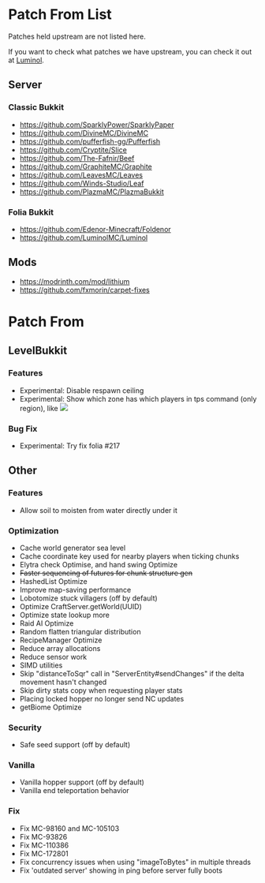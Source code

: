 # Patch From List
Patches held upstream are not listed here. 


If you want to check what patches we have upstream, you can check it out at [Luminol](https://github.com/LuminolMC/Luminol/tree/ver/1.20.6/patches).


## Server
### Classic Bukkit
- https://github.com/SparklyPower/SparklyPaper
- https://github.com/DivineMC/DivineMC
- https://github.com/pufferfish-gg/Pufferfish
- https://github.com/Cryptite/Slice
- https://github.com/The-Fafnir/Beef
- https://github.com/GraphiteMC/Graphite
- https://github.com/LeavesMC/Leaves
- https://github.com/Winds-Studio/Leaf
- https://github.com/PlazmaMC/PlazmaBukkit

### Folia Bukkit
- https://github.com/Edenor-Minecraft/Foldenor
- https://github.com/LuminolMC/Luminol

## Mods
- https://modrinth.com/mod/lithium
- https://github.com/fxmorin/carpet-fixes

# Patch From
## LevelBukkit
### Features
- Experimental: Disable respawn ceiling
- Experimental: Show which zone has which players in tps command (only region), like
![](public/tps-region-example.png)

### Bug Fix
- Experimental: Try fix folia #217

## Other
### Features
- Allow soil to moisten from water directly under it

### Optimization
- Cache world generator sea level
- Cache coordinate key used for nearby players when ticking chunks
- Elytra check Optimise, and hand swing Optimize
- ~~Faster sequencing of futures for chunk structure gen~~
- HashedList Optimize
- Improve map-saving performance
- Lobotomize stuck villagers (off by default)
- Optimize CraftServer.getWorld(UUID)
- Optimize state lookup more
- Raid AI Optimize
- Random flatten triangular distribution
- RecipeManager Optimize
- Reduce array allocations
- Reduce sensor work
- SIMD utilities
- Skip "distanceToSqr" call in "ServerEntity#sendChanges" if the delta movement hasn't changed
- Skip dirty stats copy when requesting player stats
- Placing locked hopper no longer send NC updates
- getBiome Optimize

### Security
- Safe seed support (off by default)

### Vanilla
- Vanilla hopper support (off by default)
- Vanilla end teleportation behavior

### Fix
- Fix MC-98160 and MC-105103
- Fix MC-93826
- Fix MC-110386
- Fix MC-172801
- Fix concurrency issues when using "imageToBytes" in multiple threads
- Fix 'outdated server' showing in ping before server fully boots
